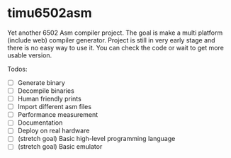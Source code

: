 # timu6502asm

Yet another 6502 Asm compiler project. The goal is make a multi platform (include web) compiler generator. Project is still in very early stage and there is no easy way to use it. You can check the code or wait to get more usable version.

Todos:

 - [ ] Generate binary
 - [ ] Decompile binaries
 - [ ] Human friendly prints
 - [ ] Import different asm files
 - [ ] Performance measurement
 - [ ] Documentation
 - [ ] Deploy on real hardware
 - [ ] (stretch goal) Basic high-level programming language
 - [ ] (stretch goal) Basic emulator
